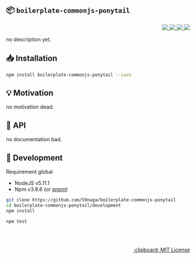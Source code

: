 :package: `boilerplate-commonjs-ponytail`
---
<p align="right">
  <a href="https://npmjs.org/package/boilerplate-commonjs-ponytail">
    <img src="https://img.shields.io/npm/v/boilerplate-commonjs-ponytail.svg?style=flat-square">
  </a>
  <a href="https://travis-ci.org/59naga/boilerplate-commonjs-ponytail">
    <img src="http://img.shields.io/travis/59naga/boilerplate-commonjs-ponytail.svg?style=flat-square">
  </a>
  <a href="https://codeclimate.com/github/59naga/boilerplate-commonjs-ponytail/coverage">
    <img src="https://img.shields.io/codeclimate/github/59naga/boilerplate-commonjs-ponytail.svg?style=flat-square">
  </a>
  <a href="https://codeclimate.com/github/59naga/boilerplate-commonjs-ponytail">
    <img src="https://img.shields.io/codeclimate/coverage/github/59naga/boilerplate-commonjs-ponytail.svg?style=flat-square">
  </a>
</p>

no description yet.

:inbox_tray: Installation
---
```bash
npm install boilerplate-commonjs-ponytail --save
```

:bulb: Motivation
---
no motivation dead.

:scroll: API
---
no documentation bad.

:wrench: Development
---
Requirement global
* NodeJS v5.11.1
* Npm v3.8.6 (or [pnpm](https://github.com/rstacruz/pnpm))

```bash
git clone https://github.com/59naga/boilerplate-commonjs-ponytail
cd boilerplate-commonjs-ponytail/development
npm install

npm test
```

<br><br>
<p align="right">
  <a href="http://59naga.mit-license.org/">
    :clipboard: MIT License
  </a>
</p>
